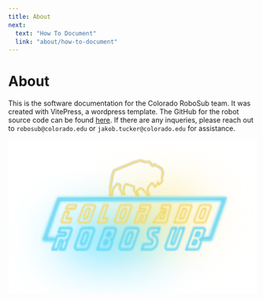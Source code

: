 ```yaml
---
title: About
next:
  text: "How To Document"
  link: "about/how-to-document"
---
```


# About

This is the software documentation for the Colorado RoboSub team. It was created with VitePress, a wordpress template. The GitHub for the robot source code can be found [here](https://github.com/CU-Robosub/cusub2.1). If there are any inqueries, please reach out to `robosub@colorado.edu` or `jakob.tucker@colorado.edu` for assistance.

![CU RoboSub Logo](../resouces/robosub_logo.png)
